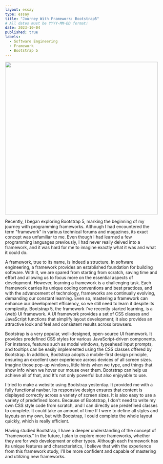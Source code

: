 ```yaml
---
layout: essay
type: essay
title: "Journey With Framework: Bootstrap5"
# All dates must be YYYY-MM-DD format!
date: 2023-10-04
published: true
labels:
  - Software Engineering
  - Framework
  - Bootstrap 5
---
```


<img width="500px" 
     class="rounded float-start pe-4" 
     src="https://www.tutorialrepublic.com/lib/images/bootstrap-5.0-illustration.png" >

Recently, I began exploring Bootstrap 5, marking the beginning of my journey with programming frameworks.   Although I had encountered the term "framework" in various technical forums and magazines, its exact concept was unfamiliar to me.   Even though I had learned a few programming languages previously, I had never really delved into a framework, and it was hard for me to imagine exactly what it was and what it could do.

A framework, true to its name, is indeed a structure. In software engineering, a framework provides an established foundation for building software. With it, we are spared from starting from scratch, saving time and effort and allowing us to focus more on the essential aspects of development. However, learning a framework is a challenging task. Each framework carries its unique coding conventions and best practices, and with the advancement of technology, frameworks are continually evolving, demanding our constant learning. Even so, mastering a framework can enhance our development efficiency, so we still need to learn it despite its complexity. Bootstrap 5, the framework I've recently started learning, is a (web) UI framework. A UI framework provides a set of CSS classes and JavaScript functions that simplify layout development; it also provides an attractive look and feel and consistent results across browsers.

Bootstrap is a very popular, well-designed, open-source UI framework. It provides predefined CSS styles for various JavaScript-driven components. For instance, features such as modal windows, typeahead input prompts, and tooltips can be easily implemented using the CSS classes offered by Bootstrap. In addition, Bootstrap adopts a mobile-first design principle, ensuring an excellent user experience across devices of all screen sizes. Imagine those pop-up windows, little hints when we type, and things that show info when we hover our mouse over them. Bootstrap can help us achieve all of that, and It's not only powerful but also enjoyable to use.

I tried to make a website using Bootstrap yesterday. It provided me with a fully functional navbar. Its responsive design ensures that content is displayed correctly across a variety of screen sizes. It is also easy to use a variety of predefined Icons. Because of Bootstrap, I don't need to write my own CSS style code from scratch, and I can directly use predefined classes to complete. It could take an amount of time If I were to define all styles and layouts on my own, but with Bootstrap, I could complete the whole layout quickly, which is really efficient.

Having studied Bootstrap, I have a deeper understanding of the concept of "frameworks." In the future, I plan to explore more frameworks, whether they are for web development or other types. Although each framework has its unique features and characteristics, I believe that with the experience from this framework study, I'll be more confident and capable of mastering and utilizing new frameworks.

